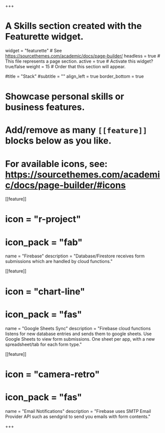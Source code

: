 +++
# A Skills section created with the Featurette widget.
widget = "featurette"  # See https://sourcethemes.com/academic/docs/page-builder/
headless = true  # This file represents a page section.
active = true  # Activate this widget? true/false
weight = 15  # Order that this section will appear.

#title = "Stack"
#subtitle = ""
align_left = true
border_bottom = true

# Showcase personal skills or business features.
# 
# Add/remove as many `[[feature]]` blocks below as you like.
# 
# For available icons, see: https://sourcethemes.com/academic/docs/page-builder/#icons

[[feature]]
  # icon = "r-project"
  # icon_pack = "fab"
  name = "Firebase"
  description = "Database/Firestore receives form submissions which are handled by cloud functions."
  
[[feature]]
  # icon = "chart-line"
  # icon_pack = "fas"
  name = "Google Sheets Sync"
  description = "Firebase cloud functions listens for new database entries and sends them to google sheets. Use Google Sheets to view form submissions. One sheet per app, with a new spreadsheet&#47;tab for each form type."
  
[[feature]]
  # icon = "camera-retro"
  # icon_pack = "fas"
  name = "Email Notifications"
  description = "Firebase uses SMTP Email Provider API such as sendgrid to send you emails with form contents."

+++
